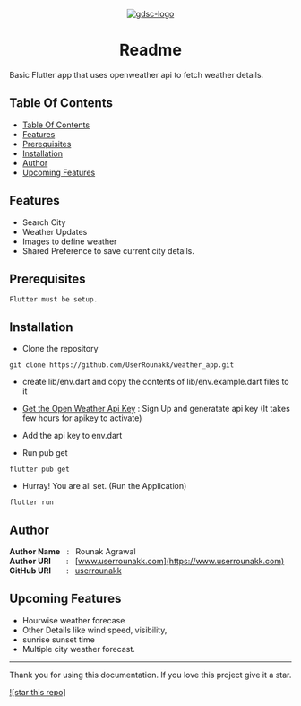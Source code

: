<p align="center">
    <a href="https://www.userrounak.com">
        <img src="https://seeklogo.com/images/G/google-developers-logo-F8BF3155AC-seeklogo.com.png" align="center" alt="gdsc-logo"/>
    </a>
</p>
<h1 align="center" style="border: 0;"> Readme </h1>

Basic Flutter app that uses openweather api to fetch weather details.


## Table Of Contents
- [Table Of Contents](#table-of-contents)
- [Features](#features)
- [Prerequisites](#prerequisites)
- [Installation](#installation)
- [Author](#author)
- [Upcoming Features](#upcoming-features)
 
## Features
- Search City
- Weather Updates
- Images to define weather
- Shared Preference to save current city details.
## Prerequisites
 
```
Flutter must be setup.
```
 
## Installation

- Clone the repository
```
git clone https://github.com/UserRounakk/weather_app.git
```

- create lib/env.dart and copy the contents of lib/env.example.dart files to it

- [Get the Open Weather Api Key](https://openweathermap.org/api) : Sign Up and generatate api key (It takes few hours for apikey to activate)

- Add the api key to env.dart


- Run pub get
```
flutter pub get
```


- Hurray! You are all set. (Run the Application)
```
flutter run
```

## Author

**Author Name** &nbsp; : &nbsp; Rounak Agrawal <br>
**Author URI** &nbsp; &nbsp; &nbsp; : &nbsp; [www.userrounakk.com](https://www.userrounakk.com) <br>
**GitHub URI** &nbsp; &nbsp; &nbsp; : &nbsp; [userrounakk](https://github.com/userrounakk)


## Upcoming Features

- Hourwise weather forecase
- Other Details like wind speed, visibility, 
- sunrise sunset time
- Multiple city weather forecast.


---

Thank you for using this documentation. If you love this project give it a star.

[![star this repo]](https://github.com/userrounakk/weather_app)